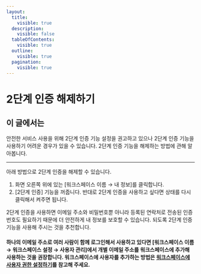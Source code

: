 ```yaml
---
layout:
  title:
    visible: true
  description:
    visible: false
  tableOfContents:
    visible: true
  outline:
    visible: true
  pagination:
    visible: true
---
```


# 2단계 인증 해제하기

## 이 글에서는 <a href="#h_01hmfvmvcyta23gph7xfa9jdv2" id="h_01hmfvmvcyta23gph7xfa9jdv2"></a>

안전한 서비스 사용을 위해 2단계 인증 기능 설정을 권고하고 있으나 2단계 인증 기능을 사용하기 어려운 경우가 있을 수 있습니다. 2단계 인증 기능을 해제하는 방법에 관해 알아봅니다.&#x20;

***

아래 방법으로 2단계 인증을 해제할 수 있습니다.

1. 화면 오른쪽 위에 있는 \[워크스페이스 이름 → 내 정보]를 클릭합니다.
2. \[2단계 인증] 기능을 꺼줍니다. 반대로 2단계 인증을 사용하고 싶다면 상태를 다시 클릭해서 켜주면 됩니다.

2단계 인증을 사용하면 이메일 주소와 비밀번호뿐 아니라 등록된 연락처로 전송된 인증번호도 필요하기 때문에 더 안전하게 내 정보를 보호할 수 있습니다. 되도록 2단계 인증 기능을 사용해 주시는 것을 추천합니다.

#### 하나의 이메일 주소로 여러 사람이 함께 로그인해서 사용하고 있다면 \[워크스페이스 이름 →  워크스페이스 설정 → 사용자 관리]에서 개별 이메일 주소를 워크스페이스에 추가해 사용하는 것을 권장합니다. 워크스페이스에 사용자를 추가하는 방법은 [워크스페이스에 사용자 권한 설정하기](../settings/user-permissions.md)를 참고해 주세요. <a href="#h_01hmfvzzxt8vqfth0yenqrbv01" id="h_01hmfvzzxt8vqfth0yenqrbv01"></a>
